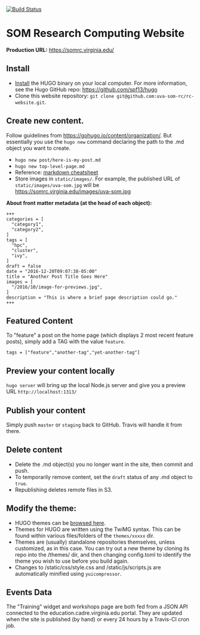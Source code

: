 [![Build Status](https://travis-ci.org/uvasomrc/rc-website.svg?branch=master)](https://travis-ci.org/uvasomrc/rc-website)

# SOM Research Computing Website

**Production URL:**
https://somrc.virginia.edu/

## Install

* [Install](https://gohugo.io/overview/installing/) the HUGO binary on your local computer. For more information, see the Hugo GitHub repo: https://github.com/spf13/hugo
* Clone this website repository: `git clone git@github.com:uva-som-rc/rc-website.git`.

## Create new content.

Follow guidelines from https://gohugo.io/content/organization/. But essentially you use the `hugo new` command declaring the path to the .md object you want to create.
  * `hugo new post/here-is-my-post.md`
  * `hugo new top-level-page.md`
  * Reference: [markdown cheatsheet](https://github.com/adam-p/markdown-here/wiki/Markdown-Cheatsheet)
  * Store images in `static/images/`. For example, the published URL of `static/images/uva-som.jpg` will be https://somrc.virginia.edu/images/uva-som.jpg

**About front matter metadata (at the head of each object):**

    +++
    categories = [
      "category1",
      "category2",
    ]
    tags = [
      "hpc",
      "cluster",
      "ivy",
    ]
    draft = false
    date = "2016-12-20T09:07:38-05:00"
    title = "Another Post Title Goes Here"
    images = [
      "/2016/10/image-for-previews.jpg",
    ]
    description = "This is where a brief page description could go."
    +++

## Featured Content
To "feature" a post on the home page (which displays 2 most recent feature posts), simply add a TAG with the value `feature`.

    tags = ["feature","another-tag","yet-another-tag"]

## Preview your content locally
`hugo server` will bring up the local Node.js server and give you a preview URL `http://localhost:1313/`

## Publish your content
Simply push `master` or `staging` back to GitHub. Travis will handle it from there.

## Delete content
* Delete the .md object(s) you no longer want in the site, then commit and push.
* To temporarily remove content, set the `draft` status of any .md object to `true`.
* Republishing deletes remote files in S3.

## Modify the theme:

* HUGO themes can be [browsed here](http://themes.gohugo.io/).
* Themes for HUGO are written using the TwiMG syntax. This can be found within various files/folders of the `themes/xxxxx` dir.
* Themes are (usually) standalone repositories themselves, unless customized, as in this case. You can try out a new theme by cloning its repo into the /themes/ dir, and then changing config.toml to identify the theme you wish to use before you build again.
* Changes to /static/css/style.css and /static/js/scripts.js are automatically minified using `yuicompressor`.

## Events Data

The "Training" widget and workshops page are both fed from a JSON API connected to the education.cadre.virginia.edu portal. They are updated when the site is published (by hand) or every 24 hours by a Travis-CI cron job.
